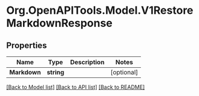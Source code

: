 # Org.OpenAPITools.Model.V1RestoreMarkdownResponse

## Properties

Name | Type | Description | Notes
------------ | ------------- | ------------- | -------------
**Markdown** | **string** |  | [optional] 

[[Back to Model list]](../README.md#documentation-for-models) [[Back to API list]](../README.md#documentation-for-api-endpoints) [[Back to README]](../README.md)

